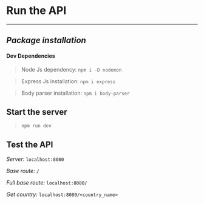 # Run the API

--- 

## _Package installation_

#### Dev Dependencies
> Node Js dependency: `npm i -D nodemon` 

> Express Js installation: `npm i express`

> Body parser installation: `npm i body-parser`


## Start the server
> `npm run dev`

## Test the API

 _Server_: `localhost:8080`

 _Base route:_ `/`

 _Full base route:_ `localhost:8080/`

 _Get country:_ `localhost:8080/<country_name>`